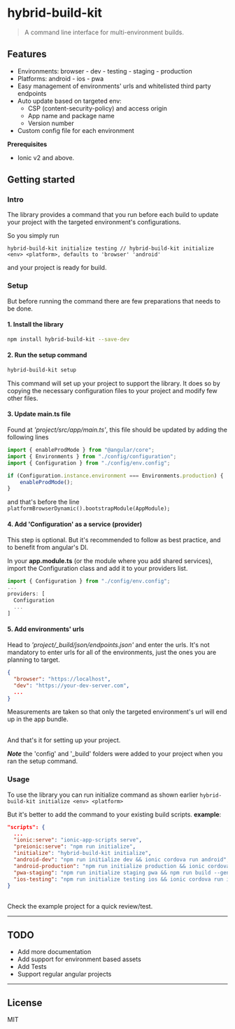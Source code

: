 # hybrid-build-kit
>A command line interface for multi-environment builds.

## Features
* Environments: browser - dev - testing - staging - production
* Platforms: android - ios - pwa
* Easy management of environments' urls and whitelisted third party endpoints
* Auto update based on targeted env:
	* CSP (content-security-policy) and access origin
    * App name and package name
    * Version number
* Custom config file for each environment

**Prerequisites**

- Ionic v2 and above.

## Getting started
### Intro
The library provides a command that you run before each build to update your project with the targeted environment's configurations.

So you simply run
```
hybrid-build-kit initialize testing // hybrid-build-kit initialize <env> <platform>, defaults to 'browser' 'android'
```
and your project is ready for build.

### Setup
But before running the command there are few preparations that needs to be done.

#### 1. Install the library
```bash
npm install hybrid-build-kit --save-dev
```

#### 2. Run the setup command
```bash
hybrid-build-kit setup
```
This command will set up your project to support the library. It does so by copying the necessary configuration files to your project and modify few other files.


#### 3. Update **main.ts** file
Found at *'project/src/app/main.ts'*, this file should be updated by adding the following lines
```javascript
import { enableProdMode } from "@angular/core";
import { Environments } from "./config/configuration";
import { Configuration } from "./config/env.config";

if (Configuration.instance.environment === Environments.production) {
    enableProdMode();
}
```
and that's before the line `platformBrowserDynamic().bootstrapModule(AppModule);`


#### 4. Add 'Configuration' as a service (provider)
This step is optional. But it's recommended to follow as best practice, and to benefit from angular's DI.

In your **app.module.ts** (or the module where you add shared services), import the Configuration class and add it to your providers list.
```javascript
import { Configuration } from "./config/env.config";
...
providers: [
  Configuration
  ...
]

```


#### 5. Add environments' urls
Head to *'project/_build/json/endpoints.json'* and enter the urls. It's not mandatory to enter urls for all of the environments, just the ones you are planning to target.
```json
{
  "browser": "https://localhost",
  "dev": "https://your-dev-server.com",
  ...
}
```
Measurements are taken so that only the targeted environment's url will end up in the app bundle.

<br/>
And that's it for setting up your project.

***Note*** the 'config' and '_build' folders were added to your project when you ran the setup command.

### Usage
To use the library you can run initialize command as shown earlier `hybrid-build-kit initialize <env> <platform>`

But it's better to add the command to your existing build scripts. **example**:
```json
"scripts": {
  ...
  "ionic:serve": "ionic-app-scripts serve",
  "preionic:serve": "npm run initialize",
  "initialize": "hybrid-build-kit initialize",
  "android-dev": "npm run initialize dev && ionic cordova run android",
  "android-production": "npm run initialize production && ionic cordova run android --release --prod --generateSourceMap",
  "pwa-staging": "npm run initialize staging pwa && npm run build --generateSourceMap",
  "ios-testing": "npm run initialize testing ios && ionic cordova run ios --target='iPhone-6'"
}
```
<br/>
Check the example project for a quick review/test.

- - - -
## TODO
- Add more documentation
- Add support for environment based assets
- Add Tests
- Support regular angular projects

- - - -
## License
MIT